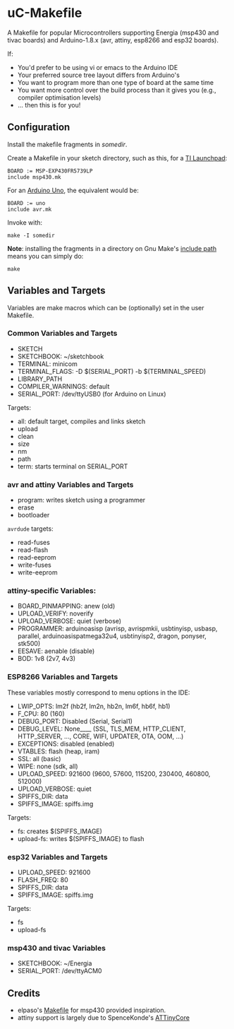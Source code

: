 # uC-Makefile

A Makefile for popular Microcontrollers supporting Energia (msp430 and 
tivac boards) and Arduino-1.8.x (avr, attiny, esp8266 and esp32 boards).

If:
- You'd prefer to be using vi or emacs to the Arduino IDE
- Your preferred source tree layout differs from Arduino's
- You want to program more than one type of board at the same time
- You want more control over the build process than it gives you (e.g., compiler optimisation levels)
- ... then this is for you!

## Configuration
Install the makefile fragments in _somedir_.

Create a Makefile in your sketch directory, such as this, for a [TI Launchpad](https://en.wikipedia.org/wiki/TI_MSP430):

	BOARD := MSP-EXP430FR5739LP
	include msp430.mk

For an [Arduino Uno](https://en.wikipedia.org/wiki/Arduino), the equivalent would be:

	BOARD := uno
	include avr.mk

Invoke with:

	make -I somedir

**Note**: installing the fragments in a directory on Gnu Make's [include 
path](https://www.gnu.org/software/make/manual/html_node/Include.html)
means you can simply do:

	make

## Variables and Targets

Variables are make macros which can be (optionally) set in the user Makefile.

### Common Variables and Targets

- SKETCH
- SKETCHBOOK: ~/sketchbook
- TERMINAL: minicom
- TERMINAL_FLAGS: -D $(SERIAL_PORT) -b $(TERMINAL_SPEED)
- LIBRARY_PATH
- COMPILER_WARNINGS: default
- SERIAL_PORT: /dev/ttyUSB0 (for Arduino on Linux)

Targets:
- all: default target, compiles and links sketch
- upload
- clean
- size
- nm
- path
- term: starts terminal on SERIAL_PORT

### avr and attiny Variables and Targets

- program: writes sketch using a programmer
- erase
- bootloader

`avrdude` targets:
- read-fuses
- read-flash
- read-eeprom
- write-fuses
- write-eeprom

### attiny-specific Variables:

- BOARD_PINMAPPING: anew (old)
- UPLOAD_VERIFY: noverify
- UPLOAD_VERBOSE: quiet (verbose)
- PROGRAMMER: arduinoasisp (avrisp, avrispmkii, usbtinyisp, usbasp, parallel, arduinoasispatmega32u4, usbtinyisp2, dragon, ponyser, stk500)
- EESAVE: aenable (disable)
- BOD: 1v8 (2v7, 4v3)

### ESP8266 Variables and Targets

These variables mostly correspond to menu options in the IDE:
- LWIP_OPTS: lm2f (hb2f, lm2n, hb2n, lm6f, hb6f, hb1)
- F_CPU: 80 (160)
- DEBUG_PORT: Disabled (Serial, Serial1)
- DEBUG_LEVEL: None____ (SSL, TLS_MEM, HTTP_CLIENT, HTTP_SERVER, ..., CORE, WIFI, UPDATER, OTA, OOM, ...)
- EXCEPTIONS: disabled (enabled)
- VTABLES: flash (heap, iram)
- SSL: all (basic)
- WIPE: none  (sdk, all)
- UPLOAD_SPEED: 921600 (9600, 57600, 115200, 230400, 460800, 512000)
- UPLOAD_VERBOSE: quiet
- SPIFFS_DIR: data
- SPIFFS_IMAGE: spiffs.img

Targets:
- fs: creates $(SPIFFS_IMAGE)
- upload-fs: writes $(SPIFFS_IMAGE) to flash

### esp32 Variables and Targets

- UPLOAD_SPEED: 921600
- FLASH_FREQ: 80
- SPIFFS_DIR: data
- SPIFFS_IMAGE: spiffs.img

Targets:
- fs
- upload-fs

### msp430 and tivac Variables

- SKETCHBOOK: ~/Energia
- SERIAL_PORT: /dev/ttyACM0

## Credits

- elpaso's [Makefile](https://github.com/elpaso/energia-makefile) for msp430 provided inspiration.
- attiny support is largely due to SpenceKonde's [ATTinyCore](https://github.com/SpenceKonde/ATTinyCore)
